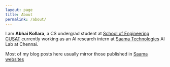 ```yaml
---
layout: page
title: About
permalink: /about/
---
```


I am **Abhai Kollara**, a CS undergrad student at [School of Engineering CUSAT](http://soe.cusat.ac.in/) currently working as an AI research intern at [Saama Technologies](https://www.saama.com/) AI Lab at Chennai.

Most of my blog posts here usually mirror those published in [Saama websites](https://www.saama.com/tag/ai/)